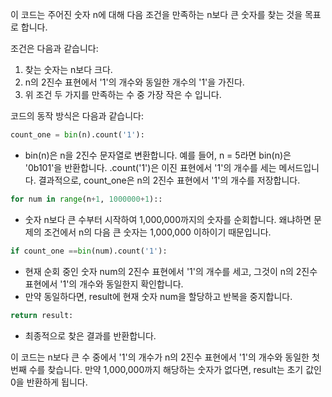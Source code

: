 이 코드는 주어진 숫자 n에 대해 다음 조건을 만족하는 n보다 큰 숫자를 찾는 것을 목표로 합니다.

조건은 다음과 같습니다:

1. 찾는 숫자는 n보다 크다.
2. n의 2진수 표현에서 '1'의 개수와 동일한 개수의 '1'을 가진다.
3. 위 조건 두 가지를 만족하는 수 중 가장 작은 수 입니다.

코드의 동작 방식은 다음과 같습니다:
```python
count_one = bin(n).count('1'):
```
- bin(n)은 n을 2진수 문자열로 변환합니다. 예를 들어, n = 5라면 bin(n)은 '0b101'을 반환합니다.
.count('1')은 이진 표현에서 '1'의 개수를 세는 메서드입니다.
결과적으로, count_one은 n의 2진수 표현에서 '1'의 개수를 저장합니다.

```python
for num in range(n+1, 1000000+1)::
```
- 숫자 n보다 큰 수부터 시작하여 1,000,000까지의 숫자를 순회합니다. 왜냐하면 문제의 조건에서 n의 다음 큰 숫자는 1,000,000 이하이기 때문입니다.

```python
if count_one ==bin(num).count('1'):
```
- 현재 순회 중인 숫자 num의 2진수 표현에서 '1'의 개수를 세고, 그것이 n의 2진수 표현에서 '1'의 개수와 동일한지 확인합니다.
- 만약 동일하다면, result에 현재 숫자 num을 할당하고 반복을 중지합니다.

```python
return result:
```
- 최종적으로 찾은 결과를 반환합니다.

이 코드는 n보다 큰 수 중에서 '1'의 개수가 n의 2진수 표현에서 '1'의 개수와 동일한 첫 번째 수를 찾습니다. 만약 1,000,000까지 해당하는 숫자가 없다면, result는 초기 값인 0을 반환하게 됩니다.